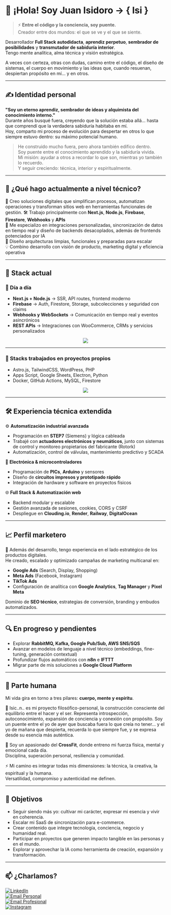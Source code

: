 
# 👋 ¡Hola! Soy Juan Isidoro → { Isi }

> ⚡ **Entre el código y la conciencia, soy puente.**  
> Creador entre dos mundos: el que se ve y el que se siente.

Desarrollador **Full Stack autodidacta**, **aprendiz perpetuo**, **sembrador de posibilidades** y **transmutador de sabiduría interior**.  
Tengo mente analítica, alma técnica y visión estratégica.

A veces con certeza, otras con dudas, camino entre el código, el diseño de sistemas, el cuerpo en movimiento y las ideas que, cuando resuenan, despiertan propósito en mí… y en otros.

---

## ✍️ Identidad personal

**"Soy un eterno aprendiz, sembrador de ideas y alquimista del conocimiento interno."**  
Durante años busqué fuera, creyendo que la solución estaba allá… hasta que comprendí que la verdadera sabiduría habitaba en mí.  
Hoy, comparto mi proceso de evolución para despertar en otros lo que siempre estuvo dentro: su máximo potencial humano.

> He construido mucho fuera, pero ahora también edifico dentro.  
> Soy puente entre el conocimiento aprendido y la sabiduría vivida.  
> Mi misión: ayudar a otros a recordar lo que son, mientras yo también lo recuerdo.  
> Y seguir creciendo: técnica, interior y espiritualmente.

---

## 🚀 ¿Qué hago actualmente a nivel técnico?

🧠 Creo soluciones digitales que simplifican procesos, automatizan operaciones y transforman sitios web en herramientas funcionales de gestión.
🛠️ Trabajo principalmente con **Next.js**, **Node.js**, **Firebase**, **Firestore**, **Webhooks** y **APIs**  
🔧 Me especializo en integraciones personalizadas, sincronización de datos en tiempo real y diseño de backends desacoplados, además de frontends potenciados por IA  
🧩 Diseño arquitecturas limpias, funcionales y preparadas para escalar  
💡 Combino desarrollo con visión de producto, marketing digital y eficiencia operativa

---

## 🧰 Stack actual

### 🚀 Día a día

- **Next.js + Node.js** → SSR, API routes, frontend moderno  
- **Firebase** → Auth, Firestore, Storage, subcolecciones y seguridad con claims  
- **Webhooks y WebSockets** → Comunicación en tiempo real y eventos asincrónicos  
- **REST APIs** → Integraciones con WooCommerce, CRMs y servicios personalizados

<p align="center">
  <img src="https://skillicons.dev/icons?i=nextjs,nodejs,firebase" />
</p>

---

### 🧪 Stacks trabajados en proyectos propios

- Astro.js, TailwindCSS, WordPress, PHP  
- Apps Script, Google Sheets, Electron, Python  
- Docker, GitHub Actions, MySQL, Firestore

<p align="center">
  <img src="https://skillicons.dev/icons?i=astro,tailwind,wordpress,php,python,docker,github,mysql" />
</p>

---

## 🛠️ Experiencia técnica extendida

⚙️ **Automatización industrial avanzada**  
- Programación en **STEP7** (Siemens) y lógica cableada  
- Trabajé con **actuadores electrónicos y neumáticos**, junto con sistemas de control y monitoreo propietarios del fabricante (Rotork)  
- Automatización, control de válvulas, mantenimiento predictivo y SCADA

🔌 **Electrónica & microcontroladores**  
- Programación de **PICs**, **Arduino** y sensores  
- Diseño de **circuitos impresos y prototipado rápido**  
- Integración de hardware y software en proyectos físicos

🌐 **Full Stack & Automatización web**  
- Backend modular y escalable  
- Gestión avanzada de sesiones, cookies, CORS y CSRF  
- Despliegue en **Clouding.io**, **Render**, **Railway**, **DigitalOcean**

---

## 📈 Perfil marketero

🧠 Además del desarrollo, tengo experiencia en el lado estratégico de los productos digitales.  
He creado, escalado y optimizado campañas de marketing multicanal en:

- **Google Ads** (Search, Display, Shopping)  
- **Meta Ads** (Facebook, Instagram)  
- **TikTok Ads**  
- Configuración de analítica con **Google Analytics**, **Tag Manager** y **Pixel Meta**

Dominio de **SEO técnico**, estrategias de conversión, branding y embudos automatizados.

---

## 🔍 En progreso y pendientes

- Explorar **RabbitMQ, Kafka, Google Pub/Sub, AWS SNS/SQS**  
- Avanzar en modelos de lenguaje a nivel técnico (embeddings, fine-tuning, generación contextual)  
- Profundizar flujos automáticos con **n8n** e **IFTTT**  
- Migrar parte de mis soluciones a **Google Cloud Platform**

---

## 🌱 Parte humana

Mi vida gira en torno a tres pilares: **cuerpo, mente y espíritu**.

🧘 Isic..n.. es mi proyecto filosófico-personal, la construcción consciente del equilibrio entre el hacer y el ser.
Representa introspección, autoconocimiento, expansión de conciencia y conexión con propósito.
Soy un puente entre el yo de ayer que buscaba fuera lo que creía no tener… y el yo de mañana que despierta, recuerda lo que siempre fue, y se expresa desde su esencia más auténtica.

💪 Soy un apasionado del **CrossFit**, donde entreno mi fuerza física, mental y emocional cada día.  
Disciplina, superación personal, resiliencia y comunidad.

⚡️ Mi camino es integrar todas mis dimensiones: la técnica, la creativa, la espiritual y la humana.  
Versatilidad, compromiso y autenticidad me definen.

---

## 🎯 Objetivos

- Seguir siendo más yo: cultivar mi carácter, expresar mi esencia y vivir en coherencia.
- Escalar mi SaaS de sincronización para e-commerce.
- Crear contenido que integre tecnología, conciencia, negocio y humanidad real.
- Participar en proyectos que generen impacto tangible en las personas y en el mundo.
- Explorar y aprovechar la IA como herramienta de creación, expansión y transformación.

---

## 📫 ¿Charlamos?

[![LinkedIn](https://img.shields.io/badge/-Juan%20Isidoro%20Garcia%20Cifuentes-blue?style=flat-square&logo=Linkedin&logoColor=white&link=https://linkedin.com/in/juan-isidoro-garcia-cifuentes)](https://linkedin.com/in/juan-isidoro-garcia-cifuentes)  
[![Email Personal](https://img.shields.io/badge/-juan.isidoro.gc@gmail.com-red?style=flat-square&logo=Gmail&logoColor=white)](mailto:juan.isidoro.gc@gmail.com)  
[![Email Profesional](https://img.shields.io/badge/-juanisidoro.garcia@afiliacionglobal.com-darkgreen?style=flat-square&logo=maildotru&logoColor=white)](mailto:juanisidoro.garcia@afiliacionglobal.com)  
[![Instagram](https://img.shields.io/badge/-@isi.gc-E4405F?style=flat-square&logo=instagram&logoColor=white)](https://www.instagram.com/isi.gc/)
